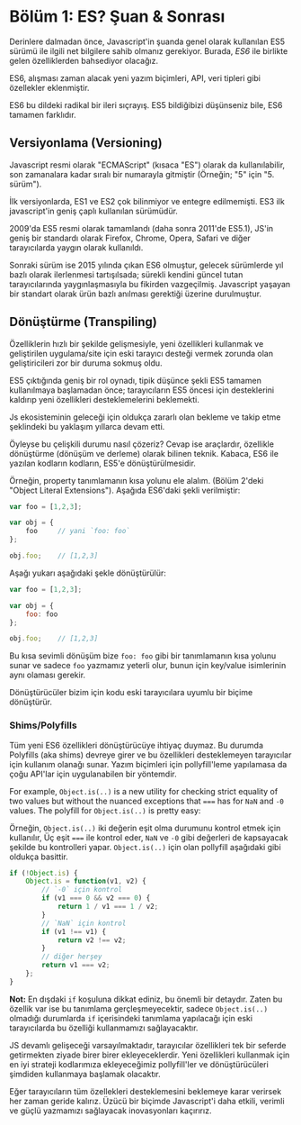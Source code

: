 # Bölüm 1: ES? Şuan & Sonrası

Derinlere dalmadan önce, Javascript'in şuanda genel olarak kullanılan ES5 sürümü ile ilgili net bilgilere sahib olmanız gerekiyor. Burada, *ES6* ile birlikte gelen özelliklerden bahsediyor olacağız.

ES6, alışması zaman alacak yeni yazım biçimleri, API, veri tipleri gibi özellekler eklenmiştir. 

ES6 bu dildeki radikal bir ileri sıçrayış. ES5 bildiğibizi düşünseniz bile, ES6 tamamen farklıdır.

## Versiyonlama (Versioning)

Javascript resmi olarak "ECMAScript" (kısaca "ES") olarak da kullanılabilir, son zamanalara kadar sıralı bir numarayla gitmiştir (Örneğin; "5" için "5. sürüm").

İlk versiyonlarda, ES1 ve ES2 çok bilinmiyor ve entegre edilmemişti. ES3 ilk javascript'in geniş çaplı kullanılan sürümüdür.

2009'da ES5 resmi olarak tamamlandı (daha sonra 2011'de ES5.1), JS'in geniş bir standardı olarak Firefox, Chrome, Opera, Safari ve diğer tarayıcılarda yaygın olarak kullanıldı.

Sonraki sürüm ise 2015 yılında çıkan ES6 olmuştur, gelecek sürümlerde yıl bazlı olarak ilerlenmesi tartışılsada; sürekli kendini güncel tutan tarayıcılarında yaygınlaşmasıyla bu fikirden vazgeçilmiş. Javascript yaşayan bir standart olarak ürün bazlı anılması gerektiği üzerine durulmuştur. 

## Dönüştürme (Transpiling)

Özelliklerin hızlı bir şekilde gelişmesiyle, yeni özellikleri kullanmak ve geliştirilen uygulama/site için eski tarayıcı desteği vermek zorunda olan geliştiricileri zor bir duruma sokmuş oldu.

ES5 çıktığında geniş bir rol oynadı, tipik düşünce şekli ES5 tamamen kullanılmaya başlamadan önce; tarayıcıların ES5 öncesi için desteklerini kaldırıp yeni özellikleri desteklemelerini beklemekti.

Js ekosisteminin geleceği için oldukça zararlı olan bekleme ve takip etme şeklindeki bu yaklaşım yıllarca devam etti.

Öyleyse bu çelişkili durumu nasıl çözeriz? Cevap ise araçlardır, özellikle dönüştürme (dönüşüm ve derleme) olarak bilinen teknik. Kabaca, ES6 ile yazılan kodların kodların, ES5'e dönüştürülmesidir.

Örneğin, property tanımlamanın kısa yolunu ele alalım. (Bölüm 2'deki "Object Literal Extensions"). Aşağıda ES6'daki şekli verilmiştir:

```js
var foo = [1,2,3];

var obj = {
	foo		// yani `foo: foo`
};

obj.foo;	// [1,2,3]
```

Aşağı yukarı aşağıdaki şekle dönüştürülür:

```js
var foo = [1,2,3];

var obj = {
	foo: foo
};

obj.foo;	// [1,2,3]
```

Bu kısa sevimli dönüşüm bize `foo: foo` gibi bir tanımlamanın kısa yolunu sunar ve sadece `foo` yazmamız yeterli olur, bunun için key/value isimlerinin aynı olaması gerekir.

Dönüştürücüler bizim için kodu eski tarayıcılara uyumlu bir biçime dönüştürür.

### Shims/Polyfills

Tüm yeni ES6 özellikleri dönüştürücüye ihtiyaç duymaz. Bu durumda Polyfills (aka shims) devreye girer ve bu özellikleri desteklemeyen tarayıcılar için kullanım olanağı sunar. Yazım biçimleri için pollyfill'leme yapılamasa da çoğu API'lar için uygulanabilen bir yöntemdir.

For example, `Object.is(..)` is a new utility for checking strict equality of two values but without the nuanced exceptions that `===` has for `NaN` and `-0` values. The polyfill for `Object.is(..)` is pretty easy:

Örneğin, `Object.is(..)` iki değerin eşit olma durumunu kontrol etmek için kullanılır, Üç eşit `===` ile kontrol eder, `NaN` ve `-0` gibi değerleri de kapsayacak şekilde bu kontrolleri yapar. `Object.is(..)` için olan pollyfill aşağıdaki gibi oldukça basittir.

```js
if (!Object.is) {
	Object.is = function(v1, v2) {
		// `-0` için kontrol
		if (v1 === 0 && v2 === 0) {
			return 1 / v1 === 1 / v2;
		}
		// `NaN` için kontrol
		if (v1 !== v1) {
			return v2 !== v2;
		}
		// diğer herşey
		return v1 === v2;
	};
}
```

**Not:** En dışdaki `if` koşuluna dikkat ediniz, bu önemli bir detaydır. Zaten bu özellik var ise bu tanımlama gerçleşmeyecektir, sadece `Object.is(..)` olmadığı durumlarda `if` içerisindeki tanımlama yapılacağı için eski tarayıcılarda bu özelliği kullanmamızı sağlayacaktır. 

JS devamlı gelişeceği varsayılmaktadır, tarayıcılar özellikleri tek bir seferde getirmekten ziyade birer birer ekleyeceklerdir. Yeni özellikleri kullanmak için en iyi strateji kodlarımıza ekleyeceğimiz pollyfill'ler ve dönüştürücüleri şimdiden kullanmaya başlamak olacaktır.

Eğer tarayıcıların tüm özellekleri desteklemesini beklemeye karar verirsek her zaman geride kalırız. Üzücü bir biçimde Javascript'i daha etkili, verimli ve güçlü yazmamızı sağlayacak inovasyonları kaçırırız.

